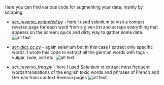 Here you can find various code for augmenting your data, mainly by scraping

* [*scr_reverso_extended.py*](https://github.com/eistakovskii/NLP_projects/blob/main/DATA_AUGMENTATION/scr_reverso_extended.py) - here I used selenium to visit a context reverso page for each word from a given list and scrape everything that appears on the screen: quick and dirty way to gather some data
![alt text](https://github.com/eistakovskii/NLP_projects/blob/main/DATA_AUGMENTATION/reverso_scr.png)

* [*scr_dict_cc.py*](https://github.com/eistakovskii/NLP_projects/blob/main/DATA_AUGMENTATION/scr_dict_cc.py) - again selenium but in this case I extract only specific words: I wrote this code to extract all the german words with tags - vulgar, rude, coll etc.
![alt text](https://github.com/eistakovskii/NLP_projects/blob/main/DATA_AUGMENTATION/dict_scr.png)

* [*scr_reverso_freq.py*](https://github.com/eistakovskii/NLP_projects/blob/main/DATA_AUGMENTATION/scr_reverso_freq.py) - here I used Selenium to extract most frequent words/translations of the english toxic words and phrases of French and German from context Reverso pages
![alt text](https://github.com/eistakovskii/NLP_projects/blob/main/DATA_AUGMENTATION/scr_reverso_freq.png)
